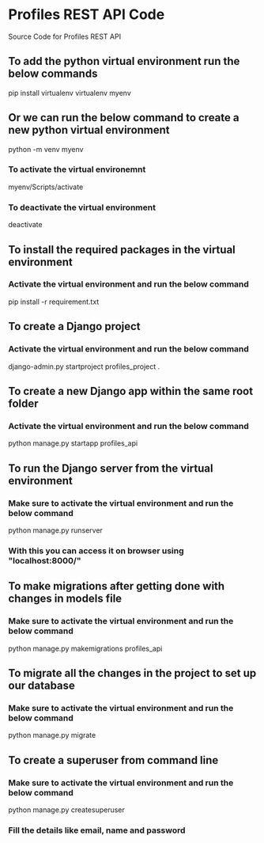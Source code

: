 # Profiles REST API Code

Source Code for Profiles REST API

## To add the python virtual environment run the below commands
pip install virtualenv
virtualenv myenv
## Or we can run the below command to create a new python virtual environment
python -m venv myenv
### To activate the virtual environemnt
myenv/Scripts/activate
### To deactivate the virtual environment
deactivate

## To install the required packages in the virtual environment
### Activate the virtual environment and run the below command
pip install -r requirement.txt

## To create a Django project
### Activate the virtual environment and run the below command
django-admin.py startproject profiles_project .

## To create a new Django app within the same root folder
### Activate the virtual environment and run the below command
python manage.py startapp profiles_api

## To run the Django server from the virtual environment
### Make sure to activate the virtual environment and run the below command
python manage.py runserver
### With this you can access it on browser using "localhost:8000/"

## To make migrations after getting done with changes in models file
### Make sure to activate the virtual environment and run the below command
python manage.py makemigrations profiles_api

## To migrate all the changes in the project to set up our database
### Make sure to activate the virtual environment and run the below command
python manage.py migrate

## To create a superuser from command line
### Make sure to activate the virtual environment and run the below command
python manage.py createsuperuser
### Fill the details like email, name and password